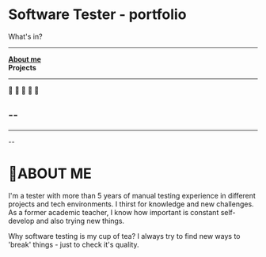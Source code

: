 # Software Tester - portfolio

What's in? 

-------
[**About me**](#ABOUT-ME)  <br />
**Projects**<br />

-------
🥗
🥗
🌮
🌮
🌮

--
--

---

--
# 🍕**ABOUT ME** <br />
I'm a tester with more than 5 years of manual testing experience in different projects and tech environments. I thirst for knowledge and new challenges. As a former academic teacher, I know how important is constant self-develop and also trying new things. 

Why software testing is my cup of tea? I always try to find new ways to 'break' things - just to check it's quality. 


